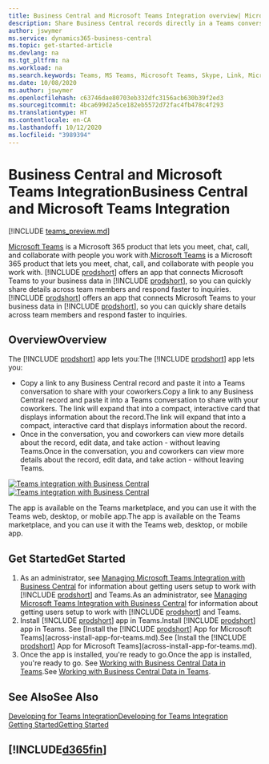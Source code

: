 ```yaml
---
title: Business Central and Microsoft Teams Integration overview| Microsoft Docs
description: Share Business Central records directly in a Teams conversation.
author: jswymer
ms.service: dynamics365-business-central
ms.topic: get-started-article
ms.devlang: na
ms.tgt_pltfrm: na
ms.workload: na
ms.search.keywords: Teams, MS Teams, Microsoft Teams, Skype, Link, Microsoft 365, collaborate, collaboration, teamwork
ms.date: 10/08/2020
ms.author: jswymer
ms.openlocfilehash: c63746dae80703eb332dfc3156acb630b39f2ed3
ms.sourcegitcommit: 4bca699d2a5ce182eb5572d72fac4fb478c4f293
ms.translationtype: HT
ms.contentlocale: en-CA
ms.lasthandoff: 10/12/2020
ms.locfileid: "3989394"
---
```

# <a name="business-central-and-microsoft-teams-integration"></a><span data-ttu-id="9a7c0-103">Business Central and Microsoft Teams Integration</span><span class="sxs-lookup"><span data-stu-id="9a7c0-103">Business Central and Microsoft Teams Integration</span></span>

[!INCLUDE [teams_preview.md](includes/teams_preview.md)]

<span data-ttu-id="9a7c0-104">[Microsoft Teams](https://www.microsoft.com/en-us/microsoft-365/microsoft-teams) is a Microsoft 365 product that lets you meet, chat, call, and collaborate with people you work with.</span><span class="sxs-lookup"><span data-stu-id="9a7c0-104">[Microsoft Teams](https://www.microsoft.com/en-us/microsoft-365/microsoft-teams) is a Microsoft 365 product that lets you meet, chat, call, and collaborate with people you work with.</span></span> <span data-ttu-id="9a7c0-105">[!INCLUDE [prodshort](includes/prodshort.md)] offers an app that connects Microsoft Teams to your business data in [!INCLUDE [prodshort](includes/prodshort.md)], so you can quickly share details across team members and respond faster to inquiries.</span><span class="sxs-lookup"><span data-stu-id="9a7c0-105">[!INCLUDE [prodshort](includes/prodshort.md)] offers an app that connects Microsoft Teams to your business data in [!INCLUDE [prodshort](includes/prodshort.md)], so you can quickly share details across team members and respond faster to inquiries.</span></span>

## <a name="overview"></a><span data-ttu-id="9a7c0-106">Overview</span><span class="sxs-lookup"><span data-stu-id="9a7c0-106">Overview</span></span>

<span data-ttu-id="9a7c0-107">The [!INCLUDE [prodshort](includes/prodshort.md)] app lets you:</span><span class="sxs-lookup"><span data-stu-id="9a7c0-107">The [!INCLUDE [prodshort](includes/prodshort.md)] app lets you:</span></span>

- <span data-ttu-id="9a7c0-108">Copy a link to any Business Central record and paste it into a Teams conversation to share with your coworkers.</span><span class="sxs-lookup"><span data-stu-id="9a7c0-108">Copy a link to any Business Central record and paste it into a Teams conversation to share with your coworkers.</span></span> <span data-ttu-id="9a7c0-109">The link will expand that into a compact, interactive card that displays information about the record.</span><span class="sxs-lookup"><span data-stu-id="9a7c0-109">The link will expand that into a compact, interactive card that displays information about the record.</span></span>
- <span data-ttu-id="9a7c0-110">Once in the conversation, you and coworkers can view more details about the record, edit data, and take action - without leaving Teams.</span><span class="sxs-lookup"><span data-stu-id="9a7c0-110">Once in the conversation, you and coworkers can view more details about the record, edit data, and take action - without leaving Teams.</span></span>

<span data-ttu-id="9a7c0-111">[![Teams integration with Business Central](media/teams-intro-v3.png)](media/teams-intro-v3.png#lightbox)</span><span class="sxs-lookup"><span data-stu-id="9a7c0-111">[![Teams integration with Business Central](media/teams-intro-v3.png)](media/teams-intro-v3.png#lightbox)</span></span>

<span data-ttu-id="9a7c0-112">The app is available on the Teams marketplace, and you can use it with the Teams web, desktop, or mobile app.</span><span class="sxs-lookup"><span data-stu-id="9a7c0-112">The app is available on the Teams marketplace, and you can use it with the Teams web, desktop, or mobile app.</span></span>

## <a name="get-started"></a><span data-ttu-id="9a7c0-113">Get Started</span><span class="sxs-lookup"><span data-stu-id="9a7c0-113">Get Started</span></span>

1. <span data-ttu-id="9a7c0-114">As an administrator, see [Managing Microsoft Teams Integration with Business Central](admin-teams-integration.md) for information about getting users setup to work with [!INCLUDE [prodshort](includes/prodshort.md)] and Teams.</span><span class="sxs-lookup"><span data-stu-id="9a7c0-114">As an administrator, see [Managing Microsoft Teams Integration with Business Central](admin-teams-integration.md) for information about getting users setup to work with [!INCLUDE [prodshort](includes/prodshort.md)] and Teams.</span></span>
2. <span data-ttu-id="9a7c0-115">Install [!INCLUDE [prodshort](includes/prodshort.md)] app in Teams.</span><span class="sxs-lookup"><span data-stu-id="9a7c0-115">Install [!INCLUDE [prodshort](includes/prodshort.md)] app in Teams.</span></span> <span data-ttu-id="9a7c0-116">See [Install the [!INCLUDE [prodshort](includes/prodshort.md)] App for Microsoft Teams](across-install-app-for-teams.md).</span><span class="sxs-lookup"><span data-stu-id="9a7c0-116">See [Install the [!INCLUDE [prodshort](includes/prodshort.md)] App for Microsoft Teams](across-install-app-for-teams.md).</span></span>
3. <span data-ttu-id="9a7c0-117">Once the app is installed, you're ready to go.</span><span class="sxs-lookup"><span data-stu-id="9a7c0-117">Once the app is installed, you're ready to go.</span></span> <span data-ttu-id="9a7c0-118">See [Working with Business Central Data in Teams](across-working-with-teams.md).</span><span class="sxs-lookup"><span data-stu-id="9a7c0-118">See [Working with Business Central Data in Teams](across-working-with-teams.md).</span></span> 

## <a name="see-also"></a><span data-ttu-id="9a7c0-119">See Also</span><span class="sxs-lookup"><span data-stu-id="9a7c0-119">See Also</span></span>

[<span data-ttu-id="9a7c0-120">Developing for Teams Integration</span><span class="sxs-lookup"><span data-stu-id="9a7c0-120">Developing for Teams Integration</span></span>](/dynamics365/business-central/dev-itpro/developer/devenv-develop-for-teams)  
[<span data-ttu-id="9a7c0-121">Getting Started</span><span class="sxs-lookup"><span data-stu-id="9a7c0-121">Getting Started</span></span>](product-get-started.md)  
## [!INCLUDE[d365fin](includes/free_trial_md.md)]  

